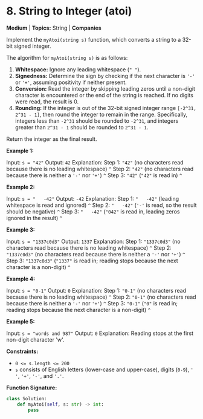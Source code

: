 # 8. String to Integer (atoi)

**Medium** | **Topics:** String | **Companies**

Implement the `myAtoi(string s)` function, which converts a string to a 32-bit signed integer.

The algorithm for `myAtoi(string s)` is as follows:

1.  **Whitespace:** Ignore any leading whitespace (`" "`).
2.  **Signedness:** Determine the sign by checking if the next character is `'-'` or `'+'`, assuming positivity if neither present.
3.  **Conversion:** Read the integer by skipping leading zeros until a non-digit character is encountered or the end of the string is reached. If no digits were read, the result is 0.
4.  **Rounding:** If the integer is out of the 32-bit signed integer range `[-2^31, 2^31 - 1]`, then round the integer to remain in the range. Specifically, integers less than `-2^31` should be rounded to `-2^31`, and integers greater than `2^31 - 1` should be rounded to `2^31 - 1`.

Return the integer as the final result.

**Example 1:**

Input: `s = "42"`
Output: `42`
Explanation:
Step 1: `"42"` (no characters read because there is no leading whitespace)
         `^`
Step 2: `"42"` (no characters read because there is neither a `'-'` nor `'+'`)
         `^`
Step 3: `"42"` (`"42"` is read in)
           `^`

**Example 2:**

Input: `s = "   -42"`
Output: `-42`
Explanation:
Step 1: `"   -42"` (leading whitespace is read and ignored)
           `^`
Step 2: `"   -42"` (`'-'` is read, so the result should be negative)
            `^`
Step 3: `"   -42"` (`"042"` is read in, leading zeros ignored in the result)
               `^`

**Example 3:**

Input: `s = "1337c0d3"`
Output: `1337`
Explanation:
Step 1: `"1337c0d3"` (no characters read because there is no leading whitespace)
         `^`
Step 2: `"1337c0d3"` (no characters read because there is neither a `'-'` nor `'+'`)
         `^`
Step 3: `"1337c0d3"` (`"1337"` is read in; reading stops because the next character is a non-digit)
             `^`

**Example 4:**

Input: `s = "0-1"`
Output: `0`
Explanation:
Step 1: `"0-1"` (no characters read because there is no leading whitespace)
         `^`
Step 2: `"0-1"` (no characters read because there is neither a `'-'` nor `'+'`)
         `^`
Step 3: `"0-1"` (`"0"` is read in; reading stops because the next character is a non-digit)
          `^`

**Example 5:**

Input: `s = "words and 987"`
Output: `0`
Explanation:
Reading stops at the first non-digit character 'w'.

**Constraints:**

*   `0 <= s.length <= 200`
*   `s` consists of English letters (lower-case and upper-case), digits (`0-9`), `' '`, `'+'`, `'-'`, and `'.'`.

**Function Signature:**

```python
class Solution:
    def myAtoi(self, s: str) -> int:
        pass
``` 